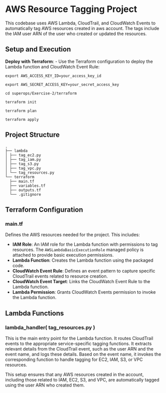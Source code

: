 # AWS Resource Tagging Project

This codebase uses AWS Lambda, CloudTrail, and CloudWatch Events to automatically tag AWS resources created in aws account. The tags include the IAM user ARN of the user who created or updated the resources. 


## Setup and Execution


**Deploy with Terraform**:
    - Use the Terraform configuration to deploy the Lambda function and CloudWatch Event Rule:
    
    export AWS_ACCESS_KEY_ID=your_access_key_id

    export AWS_SECRET_ACCESS_KEY=your_secret_access_key

    cd superops/Exercise-2/terraform

    terraform init

    terraform plan

    terraform apply



## Project Structure
```
.
├── lambda
│ ├── tag_ec2.py
│ ├── tag_iam.py
│ ├── tag_s3.py
│ ├── tag_vpc.py
│ └── tag_resources.py
└── terraform
  ├── main.tf
  ├── variables.tf
  ├── outputs.tf
  └── .gitignore
```


## Terraform Configuration

### main.tf

Defines the AWS resources needed for the project. This includes:

- **IAM Role**: An IAM role for the Lambda function with permissions to tag resources. The `AWSLambdaBasicExecutionRole` managed policy is attached to provide basic execution permissions.
- **Lambda Function**: Creates the Lambda function using the packaged code.
- **CloudWatch Event Rule**: Defines an event pattern to capture specific CloudTrail events related to resource creation.
- **CloudWatch Event Target**: Links the CloudWatch Event Rule to the Lambda function.
- **Lambda Permission**: Grants CloudWatch Events permission to invoke the Lambda function.



## Lambda Functions

### lambda_handler( tag_resources.py )

This is the main entry point for the Lambda function. It routes CloudTrail events to the appropriate service-specific tagging functions. It extracts relevant details from the CloudTrail event, such as the user ARN and the event name, and logs these details. Based on the event name, it invokes the corresponding function to handle tagging for EC2, IAM, S3, or VPC resources.


This setup ensures that any AWS resources created in the account, including those related to IAM, EC2, S3, and VPC, are automatically tagged using the user ARN who created them. 
